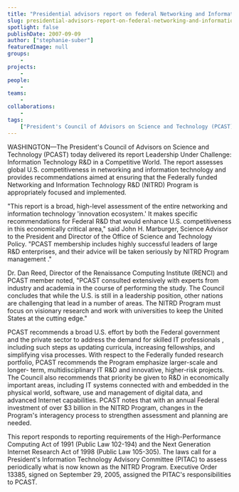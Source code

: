 ```yaml
---
title: "Presidential advisors report on federal Networking and Information Technology R&D Program"
slug: presidential-advisors-report-on-federal-networking-and-information-technology-rd-program
spotlight: false
publishDate: 2007-09-09
author: ["stephanie-suber"]
featuredImage: null
groups:
    - 
projects:
    - 
people:
    - 
teams: 
    - 
collaborations:
    - 
tags:
    ["President's Council of Advisors on Science and Technology (PCAST)"]
---
```

WASHINGTON—The President's Council of Advisors on Science and Technology (PCAST) today delivered its report Leadership Under Challenge: Information Technology R&amp;D in a Competitive World. The report assesses global U.S. competitiveness in networking and information technology and provides recommendations aimed at ensuring that the Federally funded Networking and Information Technology R&amp;D (NITRD) Program is appropriately focused and implemented.

"This report is a broad, high-level assessment of the entire networking and information technology 'innovation ecosystem.' It makes specific recommendations for Federal R&amp;D that would enhance U.S. competitiveness in this economically critical area," said John H. Marburger, Science Advisor to the President and Director of the Office of Science and Technology Policy. "PCAST membership includes highly successful leaders of large R&amp;D enterprises, and their advice will be taken seriously by NITRD Program management ."

Dr. Dan Reed, Director of the Renaissance Computing Institute (RENCI) and PCAST member noted, "PCAST consulted extensively with experts from industry and academia in the course of performing the study. The Council concludes that while the U.S. is still in a leadership position, other nations are challenging that lead in a number of areas. The NITRD Program must focus on visionary research and work with universities to keep the United States at the cutting edge."

PCAST recommends a broad U.S. effort by both the Federal government and the private sector to address the demand for skilled IT professionals , including such steps as updating curricula, increasing fellowships, and simplifying visa processes. With respect to the Federally funded research portfolio, PCAST recommends the Program emphasize larger-scale and longer- term, multidisciplinary IT R&amp;D and innovative, higher-risk projects. The Council also recommends that priority be given to R&amp;D in economically important areas, including IT systems connected with and embedded in the physical world, software, use and management of digital data, and  advanced Internet capabilities. PCAST notes that with an annual Federal investment of over $3 billion in the NITRD Program, changes in the Program's interagency process to strengthen assessment and planning are needed.

This report responds to reporting requirements of the High-Performance Computing Act of 1991 (Public Law 102-194) and the Next Generation Internet Research Act of 1998 (Public Law 105-305). The laws call for a President's Information Technology Advisory Committee (PITAC) to assess periodically what is now known as the NITRD Program. Executive Order 13385, signed on September 29, 2005, assigned the PITAC's responsibilities to PCAST.
